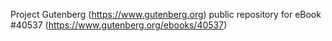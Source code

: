 Project Gutenberg (https://www.gutenberg.org) public repository for eBook #40537 (https://www.gutenberg.org/ebooks/40537)
